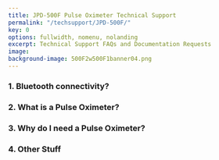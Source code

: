 ```yaml
---
title: JPD-500F Pulse Oximeter Technical Support
permalink: "/techsupport/JPD-500F/"
key: 0
options: fullwidth, nomenu, nolanding
excerpt: Technical Support FAQs and Documentation Requests
image: 
background-image: 500F2w500F1banner04.png
---
```

### 1. Bluetooth connectivity?
### 2. What is a Pulse Oximeter?
### 3. Why do I need a Pulse Oximeter?
### 4. Other Stuff
